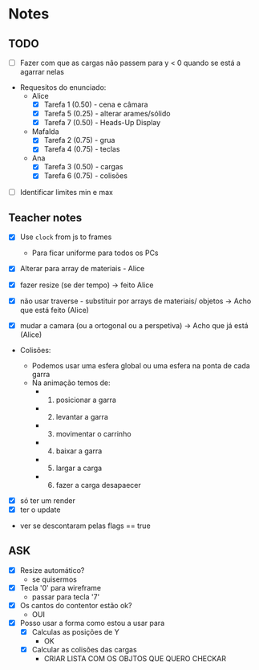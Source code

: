 # Notes

## TODO

- [ ] Fazer com que as cargas não passem para y < 0 quando se está a agarrar nelas
- Requesitos do enunciado:
  - Alice
    - [x] Tarefa 1 (0.50) - cena e câmara
    - [x] Tarefa 5 (0.25) - alterar arames/sólido
    - [x] Tarefa 7 (0.50) - Heads-Up Display
  - Mafalda
    - [x] Tarefa 2 (0.75) - grua
    - [x] Tarefa 4 (0.75) - teclas
  - Ana
    - [x] Tarefa 3 (0.50) - cargas
    - [x] Tarefa 6 (0.75) - colisões
- [ ] Identificar limites min e max

## Teacher notes

- [x] Use `clock` from js to frames

  - Para ficar uniforme para todos os PCs

- [x] Alterar para array de materiais - Alice

- [x] fazer resize (se der tempo) -> feito Alice

- [x] não usar traverse - substituir por arrays de materiais/ objetos -> Acho que está feito (Alice)

- [x] mudar a camara (ou a ortogonal ou a perspetiva) -> Acho que já está (Alice)

- Colisões:

  - Podemos usar uma esfera global ou uma esfera na ponta de cada garra
  - Na animação temos de:
    - 1. posicionar a garra
    - 2. levantar a garra
    - 3. movimentar o carrinho
    - 4. baixar a garra
    - 5. largar a carga
    - 6. fazer a carga desapaecer

- [x] só ter um render
- [x] ter o update

- ver se descontaram pelas flags == true

## ASK

- [x] Resize automático?
  - se quisermos
- [x] Tecla '0' para wireframe
  - passar para tecla '7'
- [x] Os cantos do contentor estão ok?
  - OUI
- [x] Posso usar a forma como estou a usar para
  - [x] Calculas as posições de Y
    - OK
  - [x] Calcular as colisões das cargas
    - CRIAR LISTA COM OS OBJTOS QUE QUERO CHECKAR
